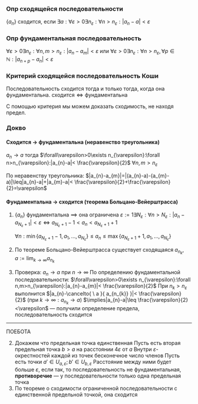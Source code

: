 
### Опр сходящейся последовательности
$\{ a_{n} \}$ cходится, если
$\exists a:\forall\varepsilon>0\exists n_{\varepsilon}:\forall n>n_{\varepsilon}:|a_{n}-a|<\varepsilon$

### Опр фундаментальная последовательность

$\forall\varepsilon>0\exists n_{\varepsilon}:\forall n,m>n_{\varepsilon}:|a_{n}-a_{m}|<\varepsilon$
или 
$\forall\varepsilon>0\exists n_{\varepsilon}:\forall n>n_{\varepsilon},\forall p \in \mathbb{N}:|a_{n+p}-a_{n}|<\varepsilon$

### Критерий сходящейся последовательность Коши

Последовательность сходится тогда и только тогда, когда она фундаментальна.
$\text{сходится} \Longleftrightarrow\text{фундаментальна}$

С помощью критерия мы можем доказать сходимость, не находя предел.

### Докво

#### Сходится $\to$ фундаментальна (неравенство треугольника)

$a_{n}\to a$ тогда $\forall\varepsilon>0\exists n_{\varepsilon}:\forall n>n_{\varepsilon}:|a_{n}-a|< \frac{\varepsilon}{2}$
$\forall n,m>n_{\varepsilon}$ 

По неравенству треугольника:
$|a_{n}-a_{m}|=|(a_{n}-a)-(a_{m}-a)|\leq|a_{n}-a|+|a_{m}-a|< \frac{\varepsilon}{2}+\frac{\varepsilon}{2}=\varepsilon$

#### Фундаментальна $\to$ сходится (теорема Больцано-Вейерштрасса)

1. $\{ a_{n} \}$ фундаментальна $\implies$ она ограничена
   $\varepsilon:=1\exists N_{\varepsilon}:\forall n>N_{\varepsilon}:|a_{n}-a_{N_\varepsilon+1}|<\varepsilon\Longleftrightarrow a_{N_{\varepsilon}+1}-1<a_{n}<a_{N_{\varepsilon}+1}+1$
   
   $\forall n:\min\{ a_{N_{\varepsilon}+1}-1,a_{1},\dots,a_{N_{\varepsilon}} \}\leq a_{n}\leq\max\{ a_{N_{\varepsilon}+1}+1, a_{1},\dots,a_{N_{\varepsilon}}\}$
1. По теореме Больцано-Вейерштрасса существует сходящаяся $a_{n_{k}}$, $a:=\lim_{ k \to \infty }a_{n_{k}}$ 
2. Проверка: $a_{n}\to a$ при $n\to \infty$
   По определению фундаментальной последовательности:
   $\forall\varepsilon>0\exists n_{\varepsilon}:\forall n,m>n_{\varepsilon}:|a_{n}-a_{m}|< \frac{\varepsilon}{2}$
   При $n_{k}>n_{\varepsilon}$ выполнится $|a_{n}-\cancelto{ \ a }{ a_{n_{k}} }|< \frac{\varepsilon}{2}$ (при $k\to \infty:a_{n_{k}}\to a$)
   $\implies|a_{n}-a|\leq \frac{\varepsilon}{2}<\varepsilon$ — получили определение предела, последовательность сходится
---
ПОЕБОТА


2. Докажем что предельная точка единственная
   Пусть есть вторая предельная точка $b>a$ на расстоянии $4\varepsilon$ от $a$
   Внутри $\varepsilon$-окрестностей каждой из точек бесконечное число членов
   Пусть есть точки $a'\in U_{a,\varepsilon}; b'\in U_{b,\varepsilon}$
   Расстояние между ними будет больше $\varepsilon$, если так, то последовательность не фундаментальная, **противоречие** — у последовательности только одна предельная точка
3. По теореме о сходимости ограниченной последовательности с единственной предельной точкой, она сходится
